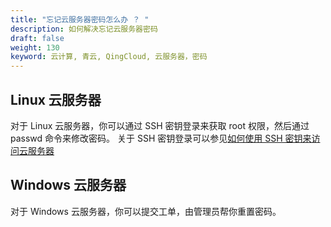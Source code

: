 ```yaml
---
title: "忘记云服务器密码怎么办 ？ "
description: 如何解决忘记云服务器密码
draft: false
weight: 130
keyword: 云计算, 青云, QingCloud, 云服务器，密码
---
```


## Linux 云服务器

对于 Linux 云服务器，你可以通过 SSH 密钥登录来获取 root 权限，然后通过 passwd 命令来修改密码。 关于 SSH 密钥登录可以参见[如何使用 SSH 密钥来访问云服务器](/compute/vm/faq/other_questions/vm_ssh_entrance)

## Windows 云服务器

对于 Windows 云服务器，你可以提交工单，由管理员帮你重置密码。



